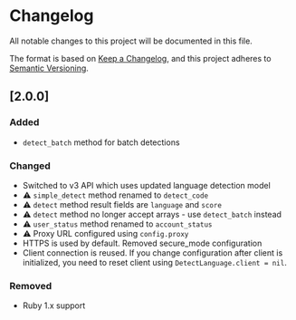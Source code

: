 # Changelog

All notable changes to this project will be documented in this file.

The format is based on [Keep a Changelog](https://keepachangelog.com/en/1.1.0/),
and this project adheres to [Semantic Versioning](https://semver.org/spec/v2.0.0.html).


## [2.0.0]

### Added
- `detect_batch` method for batch detections

### Changed
- Switched to v3 API which uses updated language detection model
- ⚠️ `simple_detect` method renamed to `detect_code`
- ⚠️ `detect` method result fields are `language` and `score`
- ⚠️ `detect` method no longer accept arrays - use `detect_batch` instead
- ⚠️ `user_status` method renamed to `account_status`
- ⚠️ Proxy URL configured using `config.proxy`
- HTTPS is used by default. Removed secure_mode configuration
- Client connection is reused. If you change configuration after client is initialized, you need to reset client using `DetectLanguage.client = nil`.

### Removed
- Ruby 1.x support
